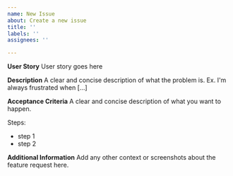 ```yaml
---
name: New Issue
about: Create a new issue
title: ''
labels: ''
assignees: ''

---
```


**User Story**
User story goes here

**Description**
A clear and concise description of what the problem is. Ex. I'm always frustrated when [...]

**Acceptance Criteria**
A clear and concise description of what you want to happen.

Steps:
- step 1
- step 2

**Additional Information**
Add any other context or screenshots about the feature request here.
